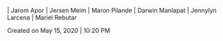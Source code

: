 | Jarom Apor | Jersen Meim | Maron Pilande | Darwin Manlapat | Jennylyn Larcena | Mariel Rebutar

Created on May 15, 2020 | 10:20 PM
